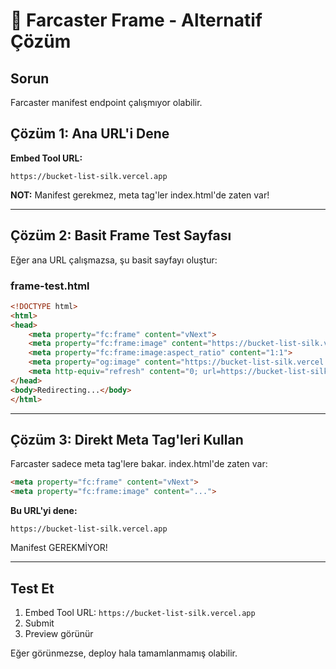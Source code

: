 # 🎯 Farcaster Frame - Alternatif Çözüm

## Sorun
Farcaster manifest endpoint çalışmıyor olabilir.

## Çözüm 1: Ana URL'i Dene

**Embed Tool URL:** 
```
https://bucket-list-silk.vercel.app
```

**NOT:** Manifest gerekmez, meta tag'ler index.html'de zaten var!

---

## Çözüm 2: Basit Frame Test Sayfası

Eğer ana URL çalışmazsa, şu basit sayfayı oluştur:

### frame-test.html
```html
<!DOCTYPE html>
<html>
<head>
    <meta property="fc:frame" content="vNext">
    <meta property="fc:frame:image" content="https://bucket-list-silk.vercel.app/assets/Bucket List Logo.png">
    <meta property="fc:frame:image:aspect_ratio" content="1:1">
    <meta property="og:image" content="https://bucket-list-silk.vercel.app/assets/Bucket List Logo.png">
    <meta http-equiv="refresh" content="0; url=https://bucket-list-silk.vercel.app">
</head>
<body>Redirecting...</body>
</html>
```

---

## Çözüm 3: Direkt Meta Tag'leri Kullan

Farcaster sadece meta tag'lere bakar. index.html'de zaten var:

```html
<meta property="fc:frame" content="vNext">
<meta property="fc:frame:image" content="...">
```

**Bu URL'yi dene:**
```
https://bucket-list-silk.vercel.app
```

Manifest GEREKMİYOR!

---

## Test Et

1. Embed Tool URL: `https://bucket-list-silk.vercel.app`
2. Submit
3. Preview görünür

Eğer görünmezse, deploy hala tamamlanmamış olabilir.



